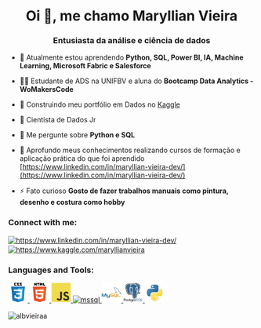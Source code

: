 <h1 align="center">Oi 👋, me chamo Maryllian Vieira</h1>
<h3 align="center">Entusiasta da análise e ciência de dados</h3>

- 🌱 Atualmente estou aprendendo **Python, SQL, Power BI, IA, Machine Learning, Microsoft Fabric e Salesforce**
  
- 👩‍💻 Estudante de ADS na UNIFBV e aluna do **Bootcamp Data Analytics - WoMakersCode**

- 👯 Construindo meu portfólio em Dados no [Kaggle](https://www.kaggle.com/code/maryllianvieira/google-project-23jan24)

- 🤝 Cientista de Dados Jr

- 💬 Me pergunte sobre **Python e SQL**

- 📄 Aprofundo meus conhecimentos realizando cursos de formação e aplicação prática do que foi aprendido [https://www.linkedin.com/in/maryllian-vieira-dev/](https://www.linkedin.com/in/maryllian-vieira-dev/)

- ⚡ Fato curioso **Gosto de fazer trabalhos manuais como pintura, desenho e costura como hobby**

<h3 align="left">Connect with me:</h3>
<p align="left">
<a href="https://linkedin.com/in/https://www.linkedin.com/in/maryllian-vieira-dev/" target="blank"><img align="center" src="https://raw.githubusercontent.com/rahuldkjain/github-profile-readme-generator/master/src/images/icons/Social/linked-in-alt.svg" alt="https://www.linkedin.com/in/maryllian-vieira-dev/" height="30" width="40" /></a>
<a href="https://kaggle.com/https://www.kaggle.com/maryllianvieira" target="blank"><img align="center" src="https://raw.githubusercontent.com/rahuldkjain/github-profile-readme-generator/master/src/images/icons/Social/kaggle.svg" alt="https://www.kaggle.com/maryllianvieira" height="30" width="40" /></a>
</p>

<h3 align="left">Languages and Tools:</h3>
<p align="left"> <a href="https://www.w3schools.com/css/" target="_blank" rel="noreferrer"> <img src="https://raw.githubusercontent.com/devicons/devicon/master/icons/css3/css3-original-wordmark.svg" alt="css3" width="40" height="40"/> </a> <a href="https://www.w3.org/html/" target="_blank" rel="noreferrer"> <img src="https://raw.githubusercontent.com/devicons/devicon/master/icons/html5/html5-original-wordmark.svg" alt="html5" width="40" height="40"/> </a> <a href="https://developer.mozilla.org/en-US/docs/Web/JavaScript" target="_blank" rel="noreferrer"> <img src="https://raw.githubusercontent.com/devicons/devicon/master/icons/javascript/javascript-original.svg" alt="javascript" width="40" height="40"/> </a> <a href="https://www.microsoft.com/en-us/sql-server" target="_blank" rel="noreferrer"> <img src="https://www.svgrepo.com/show/303229/microsoft-sql-server-logo.svg" alt="mssql" width="40" height="40"/> </a> <a href="https://www.mysql.com/" target="_blank" rel="noreferrer"> <img src="https://raw.githubusercontent.com/devicons/devicon/master/icons/mysql/mysql-original-wordmark.svg" alt="mysql" width="40" height="40"/> </a> <a href="https://www.postgresql.org" target="_blank" rel="noreferrer"> <img src="https://raw.githubusercontent.com/devicons/devicon/master/icons/postgresql/postgresql-original-wordmark.svg" alt="postgresql" width="40" height="40"/> </a> <a href="https://www.python.org" target="_blank" rel="noreferrer"> <img src="https://raw.githubusercontent.com/devicons/devicon/master/icons/python/python-original.svg" alt="python" width="40" height="40"/> </a> </p>

<p><img align="center" src="https://github-readme-stats.vercel.app/api/top-langs?username=albvieiraa&show_icons=true&locale=en&layout=compact" alt="albvieiraa" /></p>



<!---
👋 Hi, I’m Maryllian, but you can call me Mary.
- 💻👩🏾‍💻☁️ I'm a developer in progress. I started in March/2022 studying by myself.
I am currently a student of the systems development analysis course at UNIFBV.
- 👩🏽‍⚕️🔎 I'm a physiotherapist since 2017 and changing area.
--->




<!---
albvieiraa/albvieiraa is a ✨ special ✨ repository because its `README.md` (this file) appears on your GitHub profile.
You can click the Preview link to take a look at your changes.
--->
